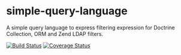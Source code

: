 simple-query-language
=====================

A simple query language to express filtering expression for Doctrine Collection, ORM and Zend LDAP filters.

[![Build Status](https://travis-ci.org/Adirelle/simple-query-language.svg?branch=master)](https://travis-ci.org/Adirelle/simple-query-language)
[![Coverage Status](https://coveralls.io/repos/Adirelle/simple-query-language/badge.png?branch=master)](https://coveralls.io/r/Adirelle/simple-query-language)